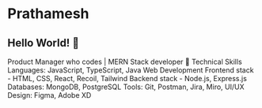 # Prathamesh

## Hello World! 👋
 Product Manager who codes | MERN Stack developer 
🚀 Technical Skills
Languages: JavaScript, TypeScript, Java 
Web Development
Frontend stack - HTML, CSS, React, Recoil, Tailwind
Backend stack - Node.js, Express.js
Databases: MongoDB, PostgreSQL
Tools: Git, Postman, Jira, Miro, 
UI/UX Design: Figma, Adobe XD
